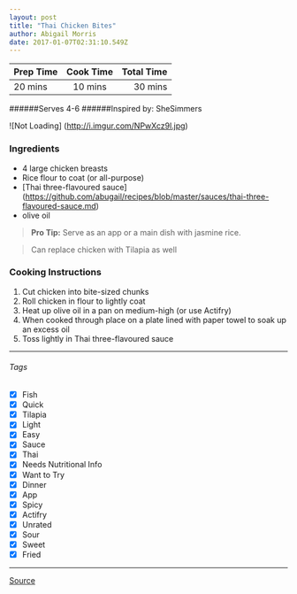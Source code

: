 ```yaml
---
layout: post
title: "Thai Chicken Bites"
author: Abigail Morris
date: 2017-01-07T02:31:10.549Z
---
```


| Prep Time  | Cook Time    | Total Time  |
| ---------- |:------------:| -----------:|
| 20 mins    | 10 mins      | 30 mins     |


######Serves 4-6
######Inspired by: SheSimmers

![Not Loading] (http://i.imgur.com/NPwXcz9l.jpg)

### Ingredients

* 4 large chicken breasts
* Rice flour to coat (or all-purpose)
* [Thai three-flavoured sauce] (https://github.com/abugail/recipes/blob/master/sauces/thai-three-flavoured-sauce.md)
* olive oil


> **Pro Tip:** Serve as an app or a main dish with jasmine rice.

> Can replace chicken with Tilapia as well

### Cooking Instructions

1. Cut chicken into bite-sized chunks
2. Roll chicken in flour to lightly coat
3. Heat up olive oil in a pan on medium-high (or use Actifry)
4. When cooked through place on a plate lined with paper towel to soak up an excess oil 
5. Toss lightly in Thai three-flavoured sauce


---

###### Tags
- [x] Fish
- [x] Quick
- [x] Tilapia
- [x] Light
- [x] Easy
- [x] Sauce
- [x] Thai
- [x] Needs Nutritional Info
- [x] Want to Try
- [x] Dinner
- [x] App
- [x] Spicy
- [x] Actifry
- [x] Unrated
- [x] Sour
- [x] Sweet
- [x] Fried

---

[Source](http://shesimmers.com/2011/03/thai-three-flavored-sauce-newbie.html)

